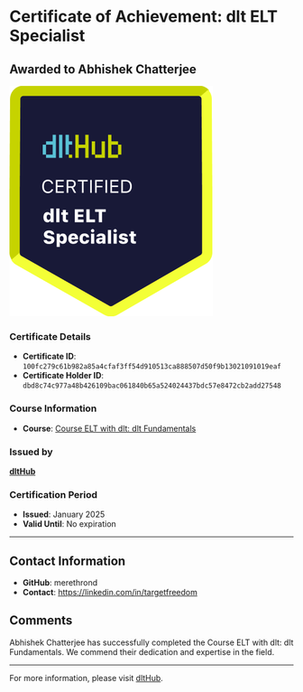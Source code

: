 
# Certificate of Achievement: dlt ELT Specialist

## Awarded to **Abhishek Chatterjee**

![Course Image](../badges/dlt_ELT_specialist.png)

### Certificate Details
- **Certificate ID**: `100fc279c61b982a85a4cfaf3ff54d910513ca888507d50f9b13021091019eaf`
- **Certificate Holder ID**: `dbd8c74c977a48b426109bac061840b65a524024437bdc57e8472cb2add27548`

### Course Information
- **Course**: [Course ELT with dlt: dlt Fundamentals](https://github.com/dlt-hub/dlthub-education/tree/main/courses/dlt_fundamentals_dec_2024)

### Issued by
[**dltHub**](https://dlthub.com/) 

### Certification Period
- **Issued**: January 2025
- **Valid Until**: No expiration

---

## Contact Information
- **GitHub**: merethrond
- **Contact**: https://linkedin.com/in/targetfreedom

## Comments
Abhishek Chatterjee has successfully completed the Course ELT with dlt: dlt Fundamentals. We commend their dedication and expertise in the field.

---

For more information, please visit [dltHub](https://dlthub.com/).
    